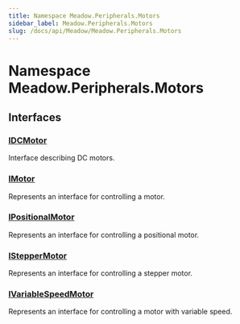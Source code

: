 ```yaml
---
title: Namespace Meadow.Peripherals.Motors
sidebar_label: Meadow.Peripherals.Motors
slug: /docs/api/Meadow/Meadow.Peripherals.Motors
---
```

# Namespace Meadow.Peripherals.Motors
## Interfaces
### [IDCMotor](../Meadow.Peripherals.Motors/IDCMotor)
Interface describing DC motors.
### [IMotor](../Meadow.Peripherals.Motors/IMotor)
Represents an interface for controlling a motor.
### [IPositionalMotor](../Meadow.Peripherals.Motors/IPositionalMotor)
Represents an interface for controlling a positional motor.
### [IStepperMotor](../Meadow.Peripherals.Motors/IStepperMotor)
Represents an interface for controlling a stepper motor.
### [IVariableSpeedMotor](../Meadow.Peripherals.Motors/IVariableSpeedMotor)
Represents an interface for controlling a motor with variable speed.
